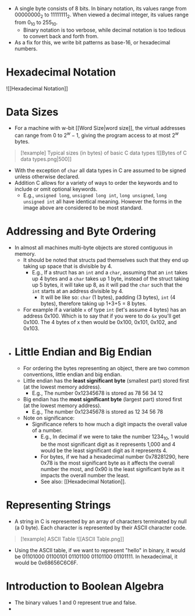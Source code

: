 - A single byte consists of 8 bits. In binary notation, its values range from $00000000_2$ to $11111111_2$. When viewed a decimal integer, its values range from $0_{10}$ to $255_{10}$.
	- Binary notation is too verbose, while decimal notation is too tedious to convert back and forth from.
- As a fix for this, we write bit patterns as base-16, or hexadecimal numbers.
# Hexadecimal Notation
![[Hexadecimal Notation]]

# Data Sizes
- For a machine with w-bit [[Word Size|word size]], the virtual addresses can range from $0$ to $2^w - 1$, giving the program access to at most $2^w$ bytes.
> [!example] Typical sizes (in bytes) of basic C data types
 ![[Bytes of C data types.png|500]]

- With the exception of `char` all data types in C are assumed to be signed unless otherwise declared.
- Addition C allows for a variety of ways to order the keywords and to include or omit optional keywords.
	- E.g., `unsigned long`, `unsigned long int`, `long unsigned`, `long unsigned int` all have identical meaning. However the forms in the image above are considered to be most standard.
# Addressing and Byte Ordering
- In almost all machines multi-byte objects are stored contiguous in memory.
	- It should be noted that structs pad themselves such that they end up taking up space that is divisible by 4.
		- E.g., If a struct has an `int` and a `char`, assuming that an `int` takes up 4 bytes and a `char` takes up 1 byte, instead of the struct taking up 5 bytes, it will take up 8, as it will pad the `char` such that the `int` starts at an address divisible by 4.
			- It will be like so: `char` (1 bytes), padding (3 bytes), `int` (4 bytes), therefore taking up 1+3+5 = 8 bytes.
	- For example if a variable `x` of type `int` (let's assume 4 bytes) has an address 0x100. Which is to say that if you were to do `&x` you'll get 0x100. The 4 bytes of x then would be 0x100, 0x101, 0x102, and 0x103. 
- # Little Endian and Big Endian
	- For ordering the bytes representing an object, there are two common conventions, little endian and big endian.
	- Little endian has the **least significant byte** (smallest part) stored first (at the lowest memory address).
		- E.g., The number 0x12345678 is stored as 78 56 34 12
	- Big endian has the **most significant byte** (largest part) stored first (at the lowest memory address).
		- E.g., The number 0x12345678 is stored as 12 34 56 78
	- Note on significance:
		- Significance refers to how much a digit impacts the overall value of a number.
			- E.g., In decimal if we were to take the number $1234_{10}$, 1 would be the most significant digit as it represents 1,000 and 4 would be the least significant digit as it represents 4.
			- For bytes, if we had a hexadecimal number 0x78281290, here 0x78 is the most significant byte as it affects the overall number the most, and 0x90 is the least significant byte as it impacts the overall number the least.
			- See also: [[Hexadecimal Notation]].
# Representing Strings
- A string in C is represented by an array of characters terminated by null (a 0 byte). Each character is represented by their ASCII character code.
> [!example] ASCII Table
![[ASCII Table.png]]

- Using the ASCII table, if we want to represent "hello" in binary, it would be 01101000 01100101 01101100 01101100 01101111. In hexadecimal, it would be 0x68656C6C6F.
# Introduction to Boolean Algebra
- The binary values 1 and 0 represent true and false.
- 